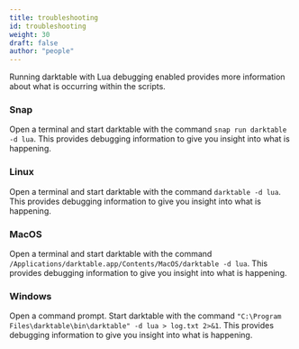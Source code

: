 ```yaml
---
title: troubleshooting
id: troubleshooting
weight: 30
draft: false
author: "people"
---
```


Running darktable with Lua debugging enabled provides more information about what is occurring within the scripts.

### Snap

Open a terminal and start darktable with the command `snap run darktable -d lua`. This provides debugging information to give you insight into what is happening.

### Linux

Open a terminal and start darktable with the command `darktable -d lua`. This provides debugging information to give you insight into what is happening.

### MacOS

Open a terminal and start darktable with the command `/Applications/darktable.app/Contents/MacOS/darktable -d lua`. This provides debugging information to give you insight into what is happening.

### Windows

Open a command prompt. Start darktable with the command `"C:\Program Files\darktable\bin\darktable" -d lua > log.txt 2>&1`. This provides debugging information to give you insight into what is happening.
